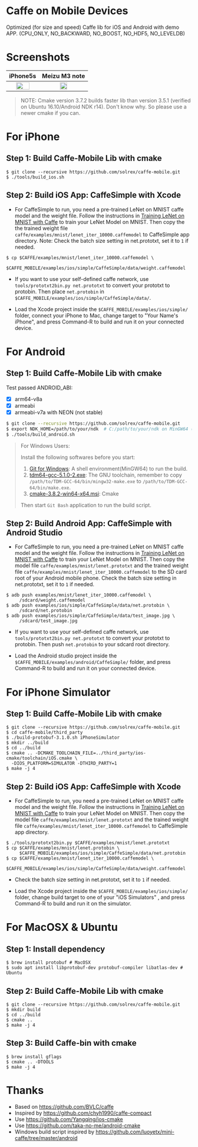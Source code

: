 Caffe on Mobile Devices
==================

Optimized (for size and speed) Caffe lib for iOS and Android with demo APP. (CPU_ONLY, NO_BACKWARD, NO_BOOST, NO_HDF5, NO_LEVELDB)

# Screenshots

iPhone5s | Meizu M3 note
:---------:| :-------------:
<img src="https://raw.githubusercontent.com/solrex/caffe-mobile/master/screenshot/CaffeSimpleiPhone5s.png" width="70%" /> | <img src="https://raw.githubusercontent.com/solrex/caffe-mobile/master/screenshot/CaffeSimpleM3-Note.jpg" width="40%" />

> NOTE: Cmake version 3.7.2 builds faster lib than version 3.5.1 (verified on Ubuntu 16.10/Android NDK r14). Don't know why. So please use a newer cmake if you can.

# For iPhone

## Step 1: Build Caffe-Mobile Lib with cmake

```
$ git clone --recursive https://github.com/solrex/caffe-mobile.git
$ ./tools/build_ios.sh
```

## Step 2: Build iOS App: CaffeSimple with Xcode

 - For CaffeSimple to run, you need a pre-trained LeNet on MNIST caffe model and the weight file.
Follow the instructions in [Training LeNet on MNIST with Caffe](http://caffe.berkeleyvision.org/gathered/examples/mnist.html) to train your LeNet Model on MNIST. Then copy the the trained weight file `caffe/examples/mnist/lenet_iter_10000.caffemodel` to CaffeSimple app directory. Note: Check the batch size setting in net.prototxt, set it to `1` if needed.

```
$ cp $CAFFE/examples/mnist/lenet_iter_10000.caffemodel \
     $CAFFE_MOBILE/examples/ios/simple/CaffeSimple/data/weight.caffemodel
```

 - If you want to use your self-defined caffe network, use `tools/prototxt2bin.py net.prototxt` to convert your prototxt to protobin. Then place `net.protobin` in `$CAFFE_MOBILE/examples/ios/simple/CaffeSimple/data/`.

 - Load the Xcode project inside the `$CAFFE_MOBILE/examples/ios/simple/` folder, connect your iPhone to Mac, change target to "Your Name's iPhone", and press Command-R to build and run it on your connected device.

# For Android

## Step 1: Build Caffe-Mobile Lib with cmake

Test passed ANDROID_ABI:

 - [x] arm64-v8a
 - [x] armeabi
 - [x] armeabi-v7a with NEON (not stable)

```bash
$ git clone --recursive https://github.com/solrex/caffe-mobile.git
$ export NDK_HOME=/path/to/your/ndk  # C:/path/to/your/ndk on MinGW64 (/c/path/to/your/ndk not work for OpenBLAS)
$ ./tools/build_android.sh
```

> For Windows Users:
>
> Install the following softwares before you start:
>
> 1. [Git for Windows](https://github.com/git-for-windows/git/releases/download/v2.13.2.windows.1/Git-2.13.2-64-bit.exe): A shell environment(MinGW64) to run the build.
> 1. [tdm64-gcc-5.1.0-2.exe](http://sourceforge.net/projects/tdm-gcc/files/TDM-GCC%20Installer/tdm64-gcc-5.1.0-2.exe/download): The GNU toolchain, remember to copy `/path/to/TDM-GCC-64/bin/mingw32-make.exe` to `/path/to/TDM-GCC-64/bin/make.exe`.
> 1. [cmake-3.8.2-win64-x64.msi](https://cmake.org/files/v3.8/cmake-3.8.2-win64-x64.msi): Cmake
>
> Then start `Git Bash` application to run the build script.

## Step 2: Build Android App: CaffeSimple with Android Studio

 - For CaffeSimple to run, you need a pre-trained LeNet on MNIST caffe model and the weight file.
Follow the instructions in [Training LeNet on MNIST with Caffe](http://caffe.berkeleyvision.org/gathered/examples/mnist.html) to train your LeNet Model on MNIST. Then copy the model file `caffe/examples/mnist/lenet.prototxt` and the trained weight file `caffe/examples/mnist/lenet_iter_10000.caffemodel` to the SD card root of your Android mobile phone. Check the batch size setting in net.prototxt, set it to `1` if needed.

```
$ adb push examples/mnist/lenet_iter_10000.caffemodel \
     /sdcard/weight.caffemodel
$ adb push examples/ios/simple/CaffeSimple/data/net.protobin \
     /sdcard/net.protobin
$ adb push examples/ios/simple/CaffeSimple/data/test_image.jpg \
     /sdcard/test_image.jpg
```

 - If you want to use your self-defined caffe network, use `tools/prototxt2bin.py net.prototxt` to convert your prototxt to protobin. Then push `net.protobin` to your sdcard root directory.

 - Load the Android studio project inside the `$CAFFE_MOBILE/examples/android/CaffeSimple/` folder, and press Command-R to build and run it on your connected device.

# For iPhone Simulator

## Step 1: Build Caffe-Mobile Lib with cmake

```
$ git clone --recursive https://github.com/solrex/caffe-mobile.git
$ cd caffe-mobile/third_party
$ ./build-protobuf-3.1.0.sh iPhoneSimulator
$ mkdir ../build
$ cd ../build
$ cmake .. -DCMAKE_TOOLCHAIN_FILE=../third_party/ios-cmake/toolchain/iOS.cmake \
  -DIOS_PLATFORM=SIMULATOR -DTHIRD_PARTY=1
$ make -j 4
```

## Step 2: Build iOS App: CaffeSimple with Xcode

 - For CaffeSimple to run, you need a pre-trained LeNet on MNIST caffe model and the weight file.
Follow the instructions in [Training LeNet on MNIST with Caffe](http://caffe.berkeleyvision.org/gathered/examples/mnist.html) to train your LeNet Model on MNIST. Then copy the model file `caffe/examples/mnist/lenet.prototxt` and the trained weight file `caffe/examples/mnist/lenet_iter_10000.caffemodel` to CaffeSimple app directory.

```
$ ./tools/prototxt2bin.py $CAFFE/examples/mnist/lenet.prototxt
$ cp $CAFFE/examples/mnist/lenet.protobin \
     $CAFFE_MOBILE/examples/ios/simple/CaffeSimple/data/net.protobin
$ cp $CAFFE/examples/mnist/lenet_iter_10000.caffemodel \
     $CAFFE_MOBILE/examples/ios/simple/CaffeSimple/data/weight.caffemodel
```

 - Check the batch size setting in net.prototxt, set it to `1` if needed.

 - Load the Xcode project inside the `$CAFFE_MOBILE/examples/ios/simple/` folder, change build target to one of your "iOS Simulators" , and press Command-R to build and run it on the simulator.

# For MacOSX & Ubuntu

## Step 1: Install dependency

```
$ brew install protobuf # MacOSX
$ sudo apt install libprotobuf-dev protobuf-compiler libatlas-dev # Ubuntu
```

## Step 2: Build Caffe-Mobile Lib with cmake

```
$ git clone --recursive https://github.com/solrex/caffe-mobile.git
$ mkdir build
$ cd ../build
$ cmake ..
$ make -j 4
```

## Step 3: Build Caffe-bin with cmake

```
$ brew install gflags
$ cmake .. -DTOOLS
$ make -j 4
```

# Thanks

 - Based on https://github.com/BVLC/caffe
 - Inspired by https://github.com/chyh1990/caffe-compact
 - Use https://github.com/Yangqing/ios-cmake
 - Use https://github.com/taka-no-me/android-cmake
 - Windows build script inspired by https://github.com/luoyetx/mini-caffe/tree/master/android

